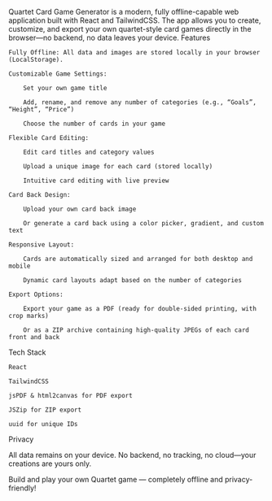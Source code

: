 Quartet Card Game Generator is a modern, fully offline-capable web application built with React and TailwindCSS. The app allows you to create, customize, and export your own quartet-style card games directly in the browser—no backend, no data leaves your device.
Features

    Fully Offline: All data and images are stored locally in your browser (LocalStorage).

    Customizable Game Settings:

        Set your own game title

        Add, rename, and remove any number of categories (e.g., “Goals”, “Height”, “Price”)

        Choose the number of cards in your game

    Flexible Card Editing:

        Edit card titles and category values

        Upload a unique image for each card (stored locally)

        Intuitive card editing with live preview

    Card Back Design:

        Upload your own card back image

        Or generate a card back using a color picker, gradient, and custom text

    Responsive Layout:

        Cards are automatically sized and arranged for both desktop and mobile

        Dynamic card layouts adapt based on the number of categories

    Export Options:

        Export your game as a PDF (ready for double-sided printing, with crop marks)

        Or as a ZIP archive containing high-quality JPEGs of each card front and back

Tech Stack

    React

    TailwindCSS

    jsPDF & html2canvas for PDF export

    JSZip for ZIP export

    uuid for unique IDs

Privacy

All data remains on your device. No backend, no tracking, no cloud—your creations are yours only.

Build and play your own Quartet game — completely offline and privacy-friendly!

